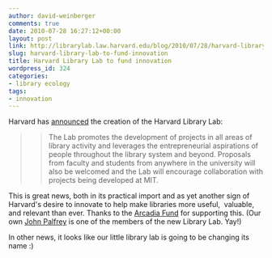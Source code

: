 ```yaml
---
author: david-weinberger
comments: true
date: 2010-07-28 16:27:12+00:00
layout: post
link: http://librarylab.law.harvard.edu/blog/2010/07/28/harvard-library-lab-to-fund-innovation/
slug: harvard-library-lab-to-fund-innovation
title: Harvard Library Lab to fund innovation
wordpress_id: 324
categories:
- library ecology
tags:
- innovation
---
```


Harvard has [announced](http://osc.hul.harvard.edu/liblab) the creation of the Harvard Library Lab:


<blockquote>

>
> The Lab promotes the development of projects in all areas of library activity and leverages the entrepreneurial aspirations of people throughout the library system and beyond. Proposals from faculty and students from anywhere in the university will also be welcomed and the Lab will encourage collaboration with projects being developed at MIT.
>
>
</blockquote>




This is great news, both in its practical import and as yet another sign of Harvard's desire to innovate to help make libraries more useful,  valuable, and relevant than ever. Thanks to the [Arcadia Fund](http://www.arcadiafund.org.uk/content/default.asp) for supporting this. (Our own [John Palfrey](blogs.law.harvard.edu/palfrey/) is one of the members of the new Library Lab. Yay!)




In other news, it looks like our little library lab is going to be changing its name :)
